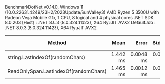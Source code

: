
BenchmarkDotNet v0.14.0, Windows 11 (10.0.22631.4249/23H2/2023Update/SunValley3)
AMD Ryzen 5 3500U with Radeon Vega Mobile Gfx, 1 CPU, 8 logical and 4 physical cores
.NET SDK 8.0.203
  [Host]     : .NET 8.0.3 (8.0.324.11423), X64 RyuJIT AVX2
  DefaultJob : .NET 8.0.3 (8.0.324.11423), X64 RyuJIT AVX2


 Method                                      | Mean     | Error     | StdDev    | Ratio    | RatioSD | Allocated | Alloc Ratio |
-------------------------------------------- |---------:|----------:|----------:|---------:|--------:|----------:|------------:|
 string.LastIndexOf(randomChars)             | 1.442 ms | 0.0048 ms | 0.0042 ms | baseline |         |       1 B |             |
 ReadOnlySpan<char>.LastIndexOf(randomChars) | 1.465 ms | 0.0012 ms | 0.0011 ms |      +2% |    0.3% |       1 B |         +0% |
